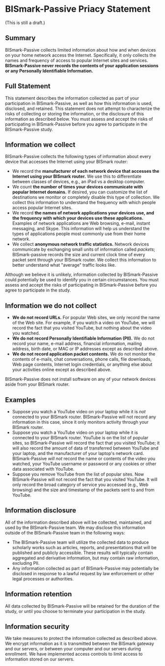 BISmark-Passive Priacy Statement
================================

(This is still a draft.)

Summary
-------

BISmark-Passive collects limited information about how and when devices on your
home network access the Internet. Specifically, it only collects the names and
frequency of access to popular Internet sites and services. **BISmark-Passive
never records the contents of your application sessions or any Personally
Identifiable Information.**

Full Statement
--------------

This statement describes the information collected as part of your participation
in BISmark-Passive, as well as how this information is used, disclosed, and
retained. This statement does not attempt to characterize the risks of
collecting or storing the information, or the disclosure of this information as
described below. You must assess and accept the risks of participating in
BISmark-Passive before you agree to participate in the BISmark-Passive study.

Information we collect
----------------------

BISmark-Passive collects the following types of information about every device
that accesses the Internet using your BISmark router:

- We record the **manufacturer of each network device that accesses the Internet
  using your BISmark router.** We use this to differentiate between classes of
  devices, e.g., an iPad vs a desktop computer.
- We count **the number of times your devices communicate with popular Internet
  domains.** If desired, you can customize the list of destinations we monitor
  or completely disable this type of collection. We collect this information to
  understand the frequency with which people access popular Internet sites.
- We record **the names of network applications your devices use, and the
  frequency with which your devices use these applications.** Examples of
  network applications are Web browsing, e-mail, instant messaging, and Skype.
  This information will help us understand the types of applications people most
  commonly use from their home network.
- We collect **anonymous network traffic statistics.** Network devices
  communicate by exchanging small units of information called *packets*;
  BISmark-passive records the size and current clock time of every packet sent
  through your BISmark router. We collect this information to better understand
  what "average" traffic looks like.

Although we believe it is unlikely, information collected by BISmark-Passive
could potentially be used to identify you in certain circumstances. You must
assess and accept the risks of participating in BISmark-Passive before you agree
to participate in the study.

Information we do not collect
-----------------------------

- **We do not record URLs.** For popular Web sites, we only record the name of
  the Web site. For example, if you watch a video on YouTube, we will record the
  fact that you visited YouTube, but nothing about the video you watched.
- **We do not record Personally Identifiable Information (PII).** We do not
  record your name, e-mail address, financial information, mailing address,
  birth date, or MAC or IP addresses except as described above.
- **We do not record application packet contents.** We do not monitor the
  contents of e-mails, chat conversations, phone calls, file downloads, Web page
  contents, Internet login credentials, or anything else about your activities
  online except as described above.

BISmark-Passive does not install software on any of your network devices aside
from your BISmark router.

Examples
--------

- Suppose you watch a YouTube video on your laptop while it is *not* connected
  to your BISmark router. BISmark-Passive will not record any information in
  this case, since it only monitors activity through your BISmark router.
- Suppose you watch a YouTube video on your laptop while it is connected to your
  BISmark router. YouTube is on the list of popular sites, so BISmark-Passive
  will record the fact that you visited YouTube; it will also record the amount
  of data of transferred between YouTube and your laptop, and the manufacturer
  of your laptop's network card. BISmark-Passive *will not* record the name or
  contents of the video you watched, your YouTube username or password or any
  cookies or other data associated with YouTube.
- Suppose you remove YouTube from the list of popular sites. Now BISmark-Passive
  will not record the fact that you visited YouTube. It will only record the
  broad category of service you accessed (e.g., Web browsing) and the size and
  timestamp of the packets sent to and from YouTube.

Information disclosure
----------------------

All of the information described above will be collected, maintained, and used
by the BISmark-Passive team. We may disclose this information outside of the
BISmark-Passive team in the following ways:
- The BISmark-Passive team will utilize the collected data to produce scholarly
  works such as articles, reports, and presentations that will be published and
  publicly accessible. These results will typically contain aggregated and
  derivative information, but may contain raw information, excluding PII.
- Any information collected as part of BISmark-Passive may potentially be
  disclosed in response to a lawful request by law enforcement or other legal
  processes or authorities.

Information retention
---------------------

All data collected by BISmark-Passive will be retained for the duration of the
study, or until you choose to terminate your participation in the study.

Information security
--------------------

We take measures to protect the information collected as described above. We
encrypt information as it is transmitted between the BISmark gateway and our
servers, or between your computer and our servers during enrollment. We have
implemented access controls to limit access to information stored on our
servers.
